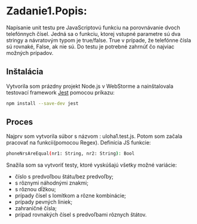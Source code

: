 # Zadanie1.Popis:

Napísanie unit testu pre JavaScriptovú funkciu na porovnávanie dvoch telefónnych čísel. Jedná sa o funkciu, ktorej vstupné parametre sú dva stringy a návratovým typom je true/false. True v prípade, že telefónne čísla sú rovnaké, False, ak nie sú. Do testu je potrebné zahrnúť čo najviac možných prípadov.

## Inštalácia

Vytvorila som prázdny projekt Node.js v WebStorme a nainštalovala testovací framework [Jest](https://jestjs.io) pomocou príkazu:

```bash
npm install --save-dev jest
```

## Proces

Najprv som vytvorila súbor s názvom : uloha1.test.js.
Potom som začala pracovať na funkcii(pomocou Regex). Definícia JS funkcie:
```bash
phoneNrsAreEqual(nr1: String, nr2: String): Bool
```
Snažila som sa vytvoriť testy, ktoré vyskúšajú všetky možné variácie:
-  číslo s predvoľbou štátu/bez predvoľby;
-  s rôznymi náhodnými znakmi;
- s rôznou dĺžkou;
- prípady čísel s lomítkom a rôzne kombinácie;
- prípady pevných liniek;
- zahraničné čísla;
- prípad rovnakých čísel s predvoľbami rôznych štátov.



